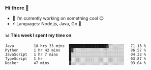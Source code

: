 ### Hi there 👋

<!--
**nodejh/nodejh** is a ✨ _special_ ✨ repository because its `README.md` (this file) appears on your GitHub profile.

Here are some ideas to get you started:

- 🔭 I’m currently working on ...
- 🌱 I’m currently learning ...
- 👯 I’m looking to collaborate on ...
- 🤔 I’m looking for help with ...
- 💬 Ask me about ...
- 📫 How to reach me: ...
- 😄 Pronouns: ...
- ⚡ Fun fact: ...
-->

- 🔭 I’m currently working on something cool :wink:
- ⚡ Languages: Node.js, Java, Go :thought_balloon:

📊 **This week I spent my time on**

<!--START_SECTION:waka-->
```text
Java         18 hrs 33 mins  █████████████████▓░░░░░░░   71.13 % 
Python       1 hr 42 mins    █▓░░░░░░░░░░░░░░░░░░░░░░░   06.57 % 
JavaScript   1 hr 7 mins     █░░░░░░░░░░░░░░░░░░░░░░░░   04.33 % 
TypeScript   1 hr            █░░░░░░░░░░░░░░░░░░░░░░░░   03.87 % 
Docker       47 mins         ▓░░░░░░░░░░░░░░░░░░░░░░░░   03.04 % 
```
<!--END_SECTION:waka-->


<!--
:traffic_light: **Visitors**

![visitors](https://visitor-badge.glitch.me/badge?page_id=nodejh.nodejh)
-->
